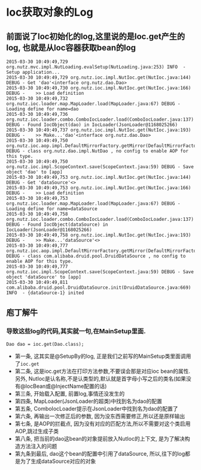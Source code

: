 # Ioc获取对象的Log

## 前面说了Ioc初始化的log,这里说的是Ioc.get产生的log, 也就是从Ioc容器获取bean的log

```
2015-03-30 10:49:49,729 org.nutz.mvc.impl.NutLoading.evalSetup(NutLoading.java:253) INFO  - Setup application...
2015-03-30 10:49:49,729 org.nutz.ioc.impl.NutIoc.get(NutIoc.java:144) DEBUG - Get 'dao'<interface org.nutz.dao.Dao>
2015-03-30 10:49:49,730 org.nutz.ioc.impl.NutIoc.get(NutIoc.java:166) DEBUG - 	 >> Load definition
2015-03-30 10:49:49,732 org.nutz.ioc.loader.map.MapLoader.load(MapLoader.java:67) DEBUG - Loading define for name=dao
2015-03-30 10:49:49,736 org.nutz.ioc.loader.combo.ComboIocLoader.load(ComboIocLoader.java:137) DEBUG - Found IocObject(dao) in IocLoader(JsonLoader@1168025266)
2015-03-30 10:49:49,737 org.nutz.ioc.impl.NutIoc.get(NutIoc.java:193) DEBUG - 	 >> Make...'dao'<interface org.nutz.dao.Dao>
2015-03-30 10:49:49,750 org.nutz.ioc.aop.impl.DefaultMirrorFactory.getMirror(DefaultMirrorFactory.java:82) DEBUG - class org.nutz.dao.impl.NutDao , no config to enable AOP for this type.
2015-03-30 10:49:49,750 org.nutz.ioc.impl.ScopeContext.save(ScopeContext.java:59) DEBUG - Save object 'dao' to [app] 
2015-03-30 10:49:49,753 org.nutz.ioc.impl.NutIoc.get(NutIoc.java:144) DEBUG - Get 'dataSource'<>
2015-03-30 10:49:49,753 org.nutz.ioc.impl.NutIoc.get(NutIoc.java:166) DEBUG - 	 >> Load definition
2015-03-30 10:49:49,753 org.nutz.ioc.loader.map.MapLoader.load(MapLoader.java:67) DEBUG - Loading define for name=dataSource
2015-03-30 10:49:49,758 org.nutz.ioc.loader.combo.ComboIocLoader.load(ComboIocLoader.java:137) DEBUG - Found IocObject(dataSource) in IocLoader(JsonLoader@1168025266)
2015-03-30 10:49:49,758 org.nutz.ioc.impl.NutIoc.get(NutIoc.java:193) DEBUG - 	 >> Make...'dataSource'<>
2015-03-30 10:49:49,777 org.nutz.ioc.aop.impl.DefaultMirrorFactory.getMirror(DefaultMirrorFactory.java:82) DEBUG - class com.alibaba.druid.pool.DruidDataSource , no config to enable AOP for this type.
2015-03-30 10:49:49,777 org.nutz.ioc.impl.ScopeContext.save(ScopeContext.java:59) DEBUG - Save object 'dataSource' to [app] 
2015-03-30 10:49:49,811 com.alibaba.druid.pool.DruidDataSource.init(DruidDataSource.java:669) INFO  - {dataSource-1} inited
```

## 庖丁解牛

### 导致这些log的代码,其实就一句,在MainSetup里面.

```
Dao dao = ioc.get(Dao.class);
```

* 第一条, 这其实是@SetupBy的log, 正是我们之前写的MainSetup类里面调用了```ioc.get```
* 第二条, 这是ioc.get方法在打印方法参数,不要误会那是对应ioc bean的属性. 另外, NutIoc是认名称,不是认类型的,默认就是首字母小写之后的类名(如果没有@IocBean或@InjectName配置的话)
* 第三条, 开始载入配置, 前置log,事情还没发生的
* 第四条, MapLoader(JsonLoader的超类)中找到名为dao的配置
* 第五条, ComboIocLoader提示在JsonLoader中找到名为dao的配置了
* 第六条, 再输出一次修正后的参数, 因为没东西需要修正,所以还是原样输出
* 第七条, 是AOP的拦截点, 因为没有对应的匹配方法,所以不需要对这个类启用AOP,跳过生成子类
* 第八条, 把当前的dao这bean的对象提前放入NutIoc的上下文, 是为了解决构造方法注入的问题
* 第九条到最后, dao这个bean的配置中引用了dataSource, 所以,往下的log都是为了生成dataSource对应的对象